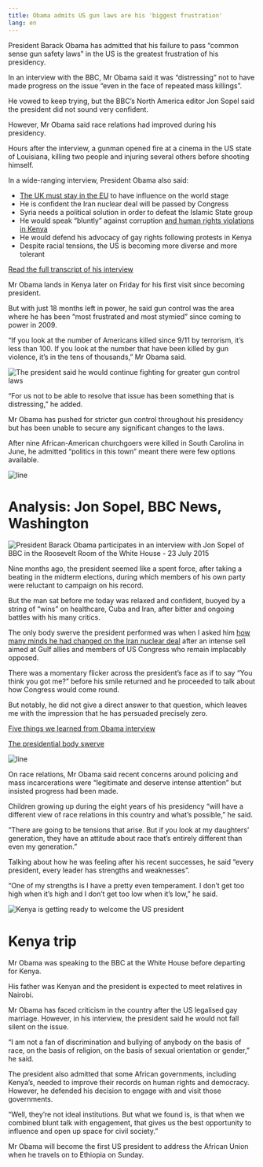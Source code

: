 ```yaml
---
title: Obama admits US gun laws are his 'biggest frustration'
lang: en
---
```


President Barack Obama has admitted that his failure to pass “common sense gun safety laws” in the US is the greatest frustration of his presidency.

In an interview with the BBC, Mr Obama said it was “distressing” not to have made progress on the issue “even in the face of repeated mass killings”.

He vowed to keep trying, but the BBC’s North America editor Jon Sopel said the president did not sound very confident.

However, Mr Obama said race relations had improved during his presidency.

Hours after the interview, a gunman opened fire at a cinema in the US state of Louisiana, killing two people and injuring several others before shooting himself.

In a wide-ranging interview, President Obama also said:

-   [The UK must stay in the EU] to have influence on the world stage
-   He is confident the Iran nuclear deal will be passed by Congress
-   Syria needs a political solution in order to defeat the Islamic State group
-   He would speak “bluntly” against corruption [and human rights violations in Kenya]
-   He would defend his advocacy of gay rights following protests in Kenya
-   Despite racial tensions, the US is becoming more diverse and more tolerant

[Read the full transcript of his interview]

Mr Obama lands in Kenya later on Friday for his first visit since becoming president.

But with just 18 months left in power, he said gun control was the area where he has been “most frustrated and most stymied” since coming to power in 2009.

“If you look at the number of Americans killed since 9/11 by terrorism, it’s less than 100. If you look at the number that have been killed by gun violence, it’s in the tens of thousands,” Mr Obama said.

![The president said he would continue fighting for greater gun control laws]

“For us not to be able to resolve that issue has been something that is distressing,” he added.

Mr Obama has pushed for stricter gun control throughout his presidency but has been unable to secure any significant changes to the laws.

After nine African-American churchgoers were killed in South Carolina in June, he admitted “politics in this town” meant there were few options available.

![line]

Analysis: Jon Sopel, BBC News, Washington
=========================================

![President Barack Obama participates in an interview with Jon Sopel of BBC in the Roosevelt Room of the White House - 23 July 2015]

Nine months ago, the president seemed like a spent force, after taking a beating in the midterm elections, during which members of his own party were reluctant to campaign on his record.

But the man sat before me today was relaxed and confident, buoyed by a string of “wins” on healthcare, Cuba and Iran, after bitter and ongoing battles with his many critics.

The only body swerve the president performed was when I asked him [how many minds he had changed on the Iran nuclear deal] after an intense sell aimed at Gulf allies and members of US Congress who remain implacably opposed.

There was a momentary flicker across the president’s face as if to say “You think you got me?” before his smile returned and he proceeded to talk about how Congress would come round.

But notably, he did not give a direct answer to that question, which leaves me with the impression that he has persuaded precisely zero.

[Five things we learned from Obama interview]

[The presidential body swerve]

![line]

On race relations, Mr Obama said recent concerns around policing and mass incarcerations were “legitimate and deserve intense attention” but insisted progress had been made.

Children growing up during the eight years of his presidency “will have a different view of race relations in this country and what’s possible,” he said.

“There are going to be tensions that arise. But if you look at my daughters’ generation, they have an attitude about race that’s entirely different than even my generation.”

Talking about how he was feeling after his recent successes, he said “every president, every leader has strengths and weaknesses”.

“One of my strengths is I have a pretty even temperament. I don’t get too high when it’s high and I don’t get too low when it’s low,” he said.

![Kenya is getting ready to welcome the US president]

Kenya trip
==========

Mr Obama was speaking to the BBC at the White House before departing for Kenya.

His father was Kenyan and the president is expected to meet relatives in Nairobi.

Mr Obama has faced criticism in the country after the US legalised gay marriage. However, in his interview, the president said he would not fall silent on the issue.

“I am not a fan of discrimination and bullying of anybody on the basis of race, on the basis of religion, on the basis of sexual orientation or gender,” he said.

The president also admitted that some African governments, including Kenya’s, needed to improve their records on human rights and democracy. However, he defended his decision to engage with and visit those governments.

“Well, they’re not ideal institutions. But what we found is, is that when we combined blunt talk with engagement, that gives us the best opportunity to influence and open up space for civil society.”

Mr Obama will become the first US president to address the African Union when he travels on to Ethiopia on Sunday.

  [The UK must stay in the EU]: http://www.bbc.co.uk/news/uk-politics-33647154
  [and human rights violations in Kenya]: http://www.bbc.co.uk/news/world-us-canada-33646563
  [Read the full transcript of his interview]: http://www.bbc.co.uk/news/world-us-canada-33646542
  [The president said he would continue fighting for greater gun control laws]: http://ichef.bbci.co.uk/news/555/cpsprodpb/462D/production/_84456971_gettyimages-167501087.jpg
  [line]: http://ichef.bbci.co.uk/news/555/media/images/76020000/jpg/_76020974_line976.jpg
  [President Barack Obama participates in an interview with Jon Sopel of BBC in the Roosevelt Room of the White House - 23 July 2015]: http://ichef-1.bbci.co.uk/news/555/cpsprodpb/6D3D/production/_84456972_p072315al-0500.jpg
  [how many minds he had changed on the Iran nuclear deal]: http://www.bbc.co.uk/news/world-us-canada-33643168
  [Five things we learned from Obama interview]: http://www.bbc.co.uk/news/world-us-canada-33646875
  [The presidential body swerve]: http://www.bbc.co.uk/news/world-us-canada-33646545
  [Kenya is getting ready to welcome the US president]: http://ichef-1.bbci.co.uk/news/555/cpsprodpb/142FD/production/_84458628_shirtreuters.jpg
